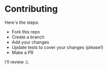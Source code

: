 # Contributing

Here's the steps:

-   Fork this repo
-   Create a branch
-   Add your changes
-   Update tests to cover your changes (please!)
-   Make a PR

I'll review :).
